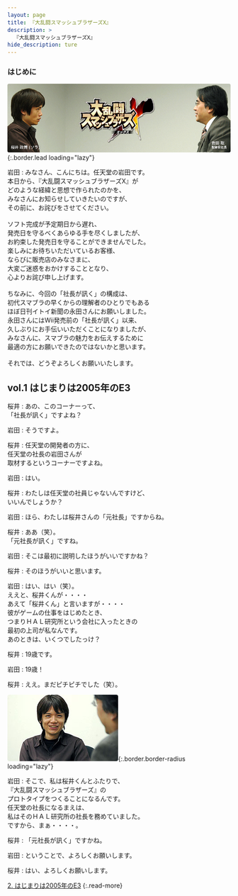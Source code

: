 ```yaml
---
layout: page
title: 『大乱闘スマッシュブラザーズX』
description: >
  『大乱闘スマッシュブラザーズX』
hide_description: ture
---
```


### はじめに

![](/interviews/jp/wii/rsbj/vol1/img/mainvisual1.jpg){:.border.lead loading="lazy"}

岩田
: みなさん、こんにちは。任天堂の岩田です。<br>本日から、『大乱闘スマッシュブラザーズX』が<br>どのような経緯と思想で作られたのかを、<br>みなさんにお知らせしていきたいのですが、<br>その前に、お詫びをさせてください。<br><br>ソフト完成が予定期日から遅れ、<br>発売日を守るべくあらゆる手を尽くしましたが、<br>お約束した発売日を守ることができませんでした。<br>楽しみにお待ちいただいているお客様、<br>ならびに販売店のみなさまに、<br>大変ご迷惑をおかけすることとなり、<br>心よりお詫び申し上げます。<br><br>ちなみに、今回の「社長が訊く」の構成は、<br>初代スマブラの早くからの理解者のひとりでもある<br>ほぼ日刊イトイ新聞の永田さんにお願いしました。<br>永田さんにはWii発売前の「社長が訊く」以来、<br>久しぶりにお手伝いいただくことになりましたが、<br>みなさんに、スマブラの魅力をお伝えするために<br>最適の方にお願いできたのではないかと思います。<br><br>それでは、どうぞよろしくお願いいたします。

## vol.1 はじまりは2005年のE3

桜井
: あの、このコーナーって、<br>「社長が訊く」ですよね？

岩田
: そうですよ。

桜井
: 任天堂の開発者の方に、<br>任天堂の社長の岩田さんが<br>取材するというコーナーですよね。

岩田
: はい。

桜井
: わたしは任天堂の社員じゃないんですけど、<br>いいんでしょうか？

岩田
: ほら、わたしは桜井さんの「元社長」ですからね。

桜井
: ああ（笑）。<br>「元社長が訊く」ですね。

岩田
: そこは最初に説明したほうがいいですかね？

桜井
: そのほうがいいと思います。

岩田
: はい、はい（笑）。<br>ええと、桜井くんが・・・・<br>あえて「桜井くん」と言いますが・・・・<br>彼がゲームの仕事をはじめたとき、<br>つまりＨＡＬ研究所という会社に入ったときの<br>最初の上司が私なんです。<br>あのときは、いくつでしたっけ？

桜井
: 19歳です。

岩田
: 19歳！

桜井
: ええ。まだピチピチでした（笑）。

![](/interviews/jp/wii/rsbj/vol1/img/01.jpg){:.border.border-radius loading="lazy"}

岩田
: そこで、私は桜井くんとふたりで、<br>『大乱闘スマッシュブラザーズ』の<br>プロトタイプをつくることになるんです。<br>任天堂の社長になるまえは、<br>私はそのＨＡＬ研究所の社長を務めていました。<br>ですから、まぁ・・・・。

桜井
: 「元社長が訊く」ですかね。

岩田
: ということで、よろしくお願いします。

桜井
: はい、よろしくお願いします。



[2. はじまりは2005年のE3](2.md)
{:.read-more}

